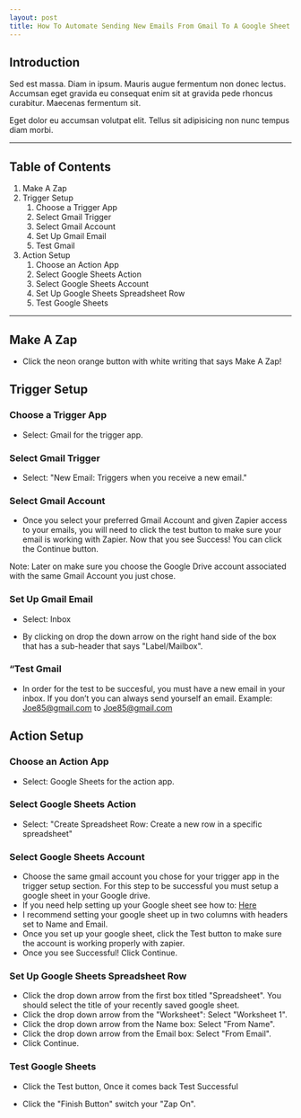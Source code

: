 ```yaml
---
layout: post
title: How To Automate Sending New Emails From Gmail To A Google Sheet Using Zapier!
---
```

## Introduction 

Sed est massa. Diam in ipsum. Mauris augue fermentum non donec lectus. Accumsan eget gravida eu consequat enim sit at gravida pede rhoncus curabitur. Maecenas fermentum sit. 

Eget dolor eu accumsan volutpat elit. Tellus sit adipisicing non nunc tempus diam morbi.

----------

## Table of Contents 
1. Make A Zap
2. Trigger Setup
    1. Choose a Trigger App
    1. Select Gmail Trigger
    1. Select Gmail Account
    1. Set Up Gmail Email
    1. Test Gmail
3. Action Setup
    1. Choose an Action App
    1. Select Google Sheets Action
    1. Select Google Sheets Account
    1. Set Up Google Sheets Spreadsheet Row
    1. Test Google Sheets

----------

## Make A Zap

- Click the neon orange button with white writing that says Make A Zap! 

## Trigger Setup 

### Choose a Trigger App

- Select: Gmail for the trigger app.

### Select Gmail Trigger 

- Select: "New Email: Triggers when you receive a new email."

### Select Gmail Account

- Once you select your preferred Gmail Account and given Zapier access to your emails, you will need to click the test button to make sure your email is working with Zapier. Now that you see Success! You can click the Continue button.

 Note: Later on make sure you choose the Google Drive account associated with the same Gmail Account you just chose.

### Set Up Gmail Email

- Select: Inbox 

- By clicking on drop the down arrow on the right hand side of the box that has a sub-header that says "Label/Mailbox".

### “Test Gmail

- In order for the test to be succesful, you must have a new email in your inbox.  If you don’t you can always send yourself an email.
Example: Joe85@gmail.com to Joe85@gmail.com

## Action Setup 

### Choose an Action App

- Select: Google Sheets for the action app.

### Select Google Sheets Action

- Select: "Create Spreadsheet Row: Create a new row in a specific spreadsheet"

### Select Google Sheets Account

- Choose the same gmail account you chose for your trigger app in the trigger setup section. For this step to be successful you must setup a google sheet in your Google drive.
- If you need help setting up your Google sheet see how to: [Here](https://zapier.com/help/how-setup-your-google-spreadsheet-work-zapier/)
- I recommend setting your google sheet up in two columns with headers set to Name and Email.
- Once you set up your google sheet, click the Test button to make sure the account is working properly with zapier.
- Once you see Successful! Click Continue. 

### Set Up Google Sheets Spreadsheet Row

 - Click the drop down arrow from the first box titled "Spreadsheet". You should     select the title of your recently saved google sheet.
 - Click the drop down arrow from the "Worksheet": Select "Worksheet 1".
 - Click the drop down arrow from the Name box: Select "From Name".
 - Click the drop down arrow from the Email box: Select "From Email".
 - Click Continue. 

### Test Google Sheets
 - Click the Test button, Once it comes back Test Successful 

 - Click the "Finish Button" switch your "Zap On".

